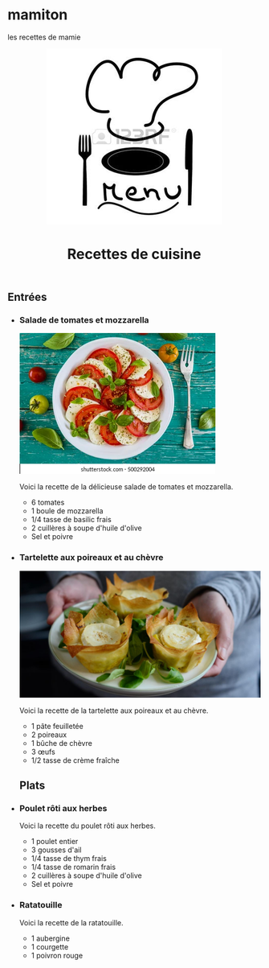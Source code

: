 # mamiton
les recettes de mamie          
        
<head>
  <meta charset="UTF-8">
</head>
<body>
  <header>
    <img src="logoo.jpg">
    <h1>Recettes de cuisine</h1>
    <nav>
      <ul>
      </ul>
    </nav>
  </header>

  <main>
      <h2>Entrées</h2>
      <ul>
        <li>
          <h3>Salade de tomates et mozzarella</h3>
          <img src="salade.jpg">
          <p>Voici la recette de la délicieuse salade de tomates et mozzarella.</p>
          <ul>
            <li>6 tomates</li>
            <li>1 boule de mozzarella</li>
            <li>1/4 tasse de basilic frais</li>
            <li>2 cuillères à soupe d'huile d'olive</li>
            <li>Sel et poivre</li>
          </ul>
        </li>
        <li>
          <h3>Tartelette aux poireaux et au chèvre</h3>
           <img src="tartelette.jpg">
          <p>Voici la recette de la tartelette aux poireaux et au chèvre.</p>
          <ul>
            <li>1 pâte feuilletée</li>
            <li>2 poireaux</li>
            <li>1 bûche de chèvre</li>
            <li>3 œufs</li>
            <li>1/2 tasse de crème fraîche</li>
          </ul>
    <main>
        <h2>Plats</h2>
        <li> 
          <h3>Poulet rôti aux herbes</h3>
          <p>Voici la recette du poulet rôti aux herbes.</p>
          <ul>
            <li>1 poulet entier</li>
            <li>3 gousses d'ail</li>
            <li>1/4 tasse de thym frais</li>
            <li>1/4 tasse de romarin frais</li>
            <li>2 cuillères à soupe d'huile d'olive</li>
            <li>Sel et poivre</li>
          </ul>
        </li>
        <li>
          <h3>Ratatouille</h3>
          <p>Voici la recette de la ratatouille.</p>
          <ul>
            <li>1 aubergine</li>
            <li>1 courgette</li>
            <li>1 poivron rouge</li>
          </ul>
        </li>
      </ul>
    </section>
    
    

